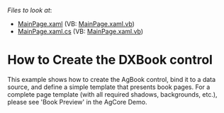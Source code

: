 <!-- default file list -->
*Files to look at*:

* [MainPage.xaml](./CS/AgBook_CreatingTemplates/MainPage.xaml) (VB: [MainPage.xaml.vb](./VB/AgBook_CreatingTemplates/MainPage.xaml.vb))
* [MainPage.xaml.cs](./CS/AgBook_CreatingTemplates/MainPage.xaml.cs) (VB: [MainPage.xaml.vb](./VB/AgBook_CreatingTemplates/MainPage.xaml.vb))
<!-- default file list end -->
# How to Create the DXBook control


<p>This example shows how to create the AgBook control, bind it to a data source, and define a simple template that presents book pages. For a complete page template (with all required shadows, backgrounds, etc.), please see 'Book Preview' in the AgCore Demo.</p>

<br/>


